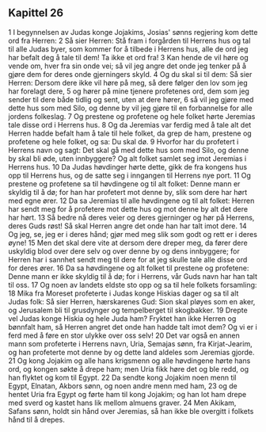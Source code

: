 ## Kapittel 26

1 I begynnelsen av Judas konge Jojakims, Josias' sønns regjering kom dette ord fra Herren:
2 Så sier Herren: Stå fram i forgården til Herrens hus og tal til alle Judas byer, som kommer for å tilbede i Herrens hus, alle de ord jeg har befalt deg å tale til dem! Ta ikke et ord fra!
3 Kan hende de vil høre og vende om, hver fra sin onde vei; så vil jeg angre det onde jeg tenker på å gjøre dem for deres onde gjerningers skyld.
4 Og du skal si til dem: Så sier Herren: Dersom dere ikke vil høre på meg, så dere følger den lov som jeg har forelagt dere,
5 og hører på mine tjenere profetenes ord, dem som jeg sender til dere både tidlig og sent, uten at dere hører,
6 så vil jeg gjøre med dette hus som med Silo, og denne by vil jeg gjøre til en forbannelse for alle jordens folkeslag.
7 Og prestene og profetene og hele folket hørte Jeremias tale disse ord i Herrens hus.
8 Og da Jeremias var ferdig med å tale alt det Herren hadde befalt ham å tale til hele folket, da grep de ham, prestene og profetene og hele folket, og sa: Du skal dø.
9 Hvorfor har du profetert i Herrens navn og sagt: Det skal gå med dette hus som med Silo, og denne by skal bli øde, uten innbyggere? Og alt folket samlet seg imot Jeremias i Herrens hus.
10 Da Judas høvdinger hørte dette, gikk de fra kongens hus opp til Herrens hus, og de satte seg i inngangen til Herrens nye port.
11 Og prestene og profetene sa til høvdingene og til alt folket: Denne mann er skyldig til å dø; for han har profetert mot denne by, slik som dere har hørt med egne ører.
12 Da sa Jeremias til alle høvdingene og til alt folket: Herren har sendt meg for å profetere mot dette hus og mot denne by alt det dere har hørt.
13 Så bedre nå deres veier og deres gjerninger og hør på Herrens, deres Guds røst! Så skal Herren angre det onde han har talt imot dere.
14 Og jeg, se, jeg er i deres hånd; gjør med meg slik som godt og rett er i deres øyne!
15 Men det skal dere vite at dersom dere dreper meg, da fører dere uskyldig blod over dere selv og over denne by og dens innbyggere; for Herren har i sannhet sendt meg til dere for at jeg skulle tale alle disse ord for deres ører.
16 Da sa høvdingene og alt folket til prestene og profetene: Denne mann er ikke skyldig til å dø; for i Herrens, vår Guds navn har han talt til oss.
17 Og noen av landets eldste sto opp og sa til hele folkets forsamling:
18 Mika fra Moreset profeterte i Judas konge Hiskias dager og sa til alt Judas folk: Så sier Herren, hærskarenes Gud: Sion skal pløyes som en aker, og Jerusalem bli til grusdynger og tempelberget til skogbakker.
19 Drepte vel Judas konge Hiskia og hele Juda ham? Fryktet han ikke Herren og bønnfalt ham, så Herren angret det onde han hadde talt imot dem? Og vi er i ferd med å føre en stor ulykke over oss selv!
20 Det var også en annen mann som profeterte i Herrens navn, Uria, Semajas sønn, fra Kirjat-Jearim, og han profeterte mot denne by og dette land aldeles som Jeremias gjorde.
21 Og kong Jojakim og alle hans krigsmenn og alle høvdingene hørte hans ord, og kongen søkte å drepe ham; men Uria fikk høre det og ble redd, og han flyktet og kom til Egypt.
22 Da sendte kong Jojakim noen menn til Egypt, Elnatan, Akbors sønn, og noen andre menn med ham,
23 og de hentet Uria fra Egypt og førte ham til kong Jojakim; og han lot ham drepe med sverd og kastet hans lik mellom almuens graver.
24 Men Akikam, Safans sønn, holdt sin hånd over Jeremias, så han ikke ble overgitt i folkets hånd til å drepes.
